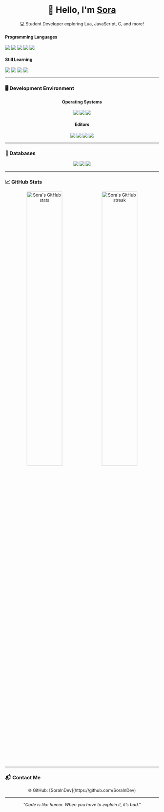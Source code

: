 <h1 align="center">👋 Hello, I'm <a href="https://github.com/SoraInDev">Sora</a></h1>

<p align="center">💻 Student Developer exploring Lua, JavaScript, C, and more!</p>

#### **Programming Languages**
<p>
<img src="https://img.shields.io/badge/-JavaScript-%23121011?style=for-the-badge&?&logo=JavaScript&logoColor=white">
<img src="https://img.shields.io/badge/-Node.Js-%23121011?style=for-the-badge&?&logo=Node.js&logoColor=white">
<img src="https://img.shields.io/badge/-HTML-%23121011.svg?style=for-the-badge&logo=AIOHTTP">
<img src="https://img.shields.io/badge/CSS3-%23121011.svg?style=for-the-badge&logo=css3&logoColor=white">
<img src="https://img.shields.io/badge/Lua-%23121011.svg?style=for-the-badge&logo=Lua&logoColor=white">
</p>

#### **Still Learning**
<p>
<img src="https://img.shields.io/badge/Java-%23121011.svg?style=for-the-badge&logo=java&logoColor=white">
<img src="https://img.shields.io/badge/Shell_Script-%23121011.svg?style=for-the-badge&logo=gnu-bash&logoColor=white">
<img src="https://img.shields.io/badge/C-%23121011.svg?style=for-the-badge&logo=C&logoColor=white">
<img src="https://img.shields.io/badge/C++-%23121011.svg?style=for-the-badge&logo=C++&logoColor=white">
</p>
</div>

---

### 🖥️ Development Environment

<div align="center">

#### **Operating Systems**
<p>
<img src="https://img.shields.io/badge/Linux-000080.svg?style=for-the-badge&logo=Linux&logoColor=white">
<img src="https://img.shields.io/badge/Windows-000080.svg?style=for-the-badge&logo=Windows&logoColor=white">
<img src="https://img.shields.io/badge/Debian-000080?style=for-the-badge&logo=debian&logoColor=white">
</p>

#### **Editors**
<p>
<img src="https://img.shields.io/badge/Visual Studio-5C2D91.svg?style=for-the-badge&logo=visual-studio&logoColor=white">
<img src="https://img.shields.io/badge/Visual Studio Code-5C2D91.svg?style=for-the-badge&logo=visual-studio-code&logoColor=white">
<img src="https://img.shields.io/badge/Sublime Text-5C2D91.svg?style=for-the-badge&logo=sublime-text&logoColor=white">
<img src="https://img.shields.io/badge/NotePad++-5C2D91.svg?style=for-the-badge&logo=notepadplusplus&logoColor=white">
</p>
</div>

---

### 💾 Databases
<div align="center">
<p>
<img src="https://img.shields.io/badge/SQLite-%2307405e.svg?style=for-the-badge&logo=sqlite&logoColor=white">
<img src="https://img.shields.io/badge/MySQL-%2307405e.svg?style=for-the-badge&logo=MySQL&logoColor=white">
<img src="https://img.shields.io/badge/MariaDB-%2307405e.svg?style=for-the-badge&logo=MariaDB&logoColor=white">
</p>
</div>

---

### 📈 GitHub Stats
<div align="center">
<img src="https://github-readme-stats.vercel.app/api?username=SoraInDev&show_icons=true&theme=radical" alt="Sora's GitHub stats" width="48%">
<img src="https://github-readme-streak-stats.herokuapp.com/?user=SoraInDev&theme=radical" alt="Sora's GitHub streak" width="48%">
</div>

---

### 📬 Contact Me
<div align="center">
🌐 GitHub: [SoraInDev](https://github.com/SoraInDev)  
</div>

---

<p align="center"><i>“Code is like humor. When you have to explain it, it’s bad.”</i></p>
